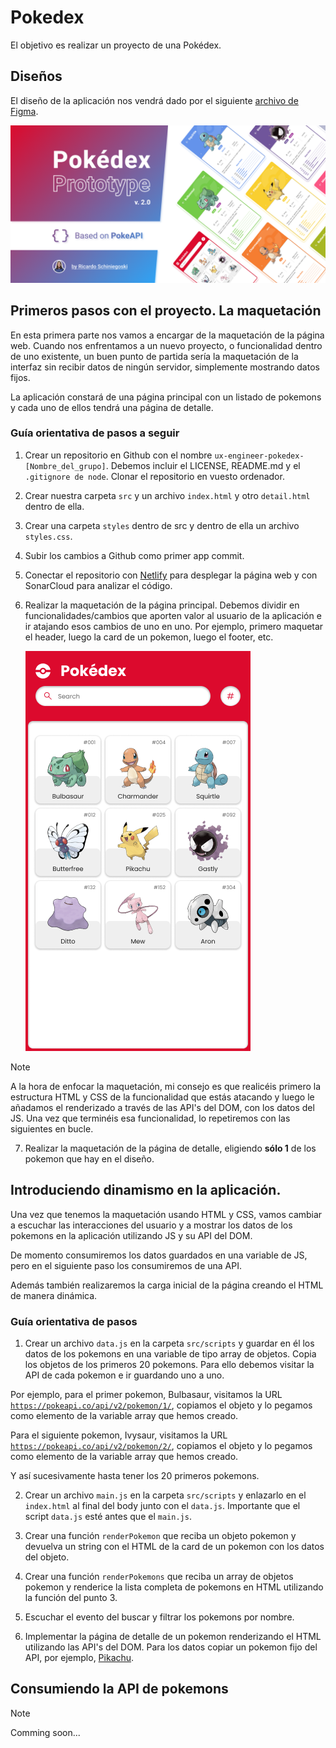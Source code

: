 # Pokedex

El objetivo es realizar un proyecto de una Pokédex.

## Diseños

El diseño de la aplicación nos vendrá dado por el siguiente [archivo de Figma](https://www.figma.com/community/file/979132880663340794).

![Pokedex](./imgs/pokedex-thumbnail.png)

## Primeros pasos con el proyecto. La maquetación

En esta primera parte nos vamos a encargar de la maquetación de la página web. Cuando nos enfrentamos a un nuevo proyecto, o funcionalidad dentro de uno existente, un buen punto de partida sería la maquetación de la interfaz sin recibir datos de ningún servidor, simplemente mostrando datos fijos.

La aplicación constará de una página principal con un listado de pokemons y cada uno de ellos tendrá una página de detalle.

### Guía orientativa de pasos a seguir

1. Crear un repositorio en Github con el nombre `ux-engineer-pokedex-[Nombre_del_grupo]`. Debemos incluir el LICENSE, README.md y el `.gitignore de node`. Clonar el repositorio en vuesto ordenador.
2. Crear nuestra carpeta `src` y un archivo `index.html` y otro `detail.html` dentro de ella.
3. Crear una carpeta `styles` dentro de src y dentro de ella un archivo `styles.css`.
4. Subir los cambios a Github como primer app commit.
5. Conectar el repositorio con [Netlify](https://www.netlify.com/blog/2016/09/29/a-step-by-step-guide-deploying-on-netlify/) para desplegar la página web y con SonarCloud para analizar el código.
6. Realizar la maquetación de la página principal. Debemos dividir en funcionalidades/cambios que aporten valor al usuario de la aplicación e ir atajando esos cambios de uno en uno. Por ejemplo, primero maquetar el header, luego la card de un pokemon, luego el footer, etc.

   ![home](./imgs/pokedex-list-example.png)

> [!NOTE]
> A la hora de enfocar la maquetación, mi consejo es que realicéis primero la estructura HTML y CSS de la funcionalidad que estás atacando y luego le añadamos el renderizado a través de las API's del DOM, con los datos del JS. Una vez que terminéis esa funcionalidad, lo repetiremos con las siguientes en bucle.

7. Realizar la maquetación de la página de detalle, eligiendo **sólo 1** de los pokemon que hay en el diseño.

## Introduciendo dinamismo en la aplicación.

Una vez que tenemos la maquetación usando HTML y CSS, vamos cambiar a escuchar las interacciones del usuario y a mostrar los datos de los pokemons en la aplicación utilizando JS y su API del DOM.

De momento consumiremos los datos guardados en una variable de JS, pero en el siguiente paso los consumiremos de una API.

Además también realizaremos la carga inicial de la página creando el HTML de manera dinámica.

### Guía orientativa de pasos

1. Crear un archivo `data.js` en la carpeta `src/scripts` y guardar en él los datos de los pokemons en una variable de tipo array de objetos. Copia los objetos de los primeros 20 pokemons. Para ello debemos visitar la API de cada pokemon e ir guardando uno a uno.

Por ejemplo, para el primer pokemon, Bulbasaur, visitamos la URL [`https://pokeapi.co/api/v2/pokemon/1/`](https://pokeapi.co/api/v2/pokemon/1/), copiamos el objeto y lo pegamos como elemento de la variable array que hemos creado.

Para el siguiente pokemon, Ivysaur, visitamos la URL [`https://pokeapi.co/api/v2/pokemon/2/`](https://pokeapi.co/api/v2/pokemon/2/), copiamos el objeto y lo pegamos como elemento de la variable array que hemos creado.

Y así sucesivamente hasta tener los 20 primeros pokemons.

2. Crear un archivo `main.js` en la carpeta `src/scripts` y enlazarlo en el `index.html` al final del body junto con el `data.js`. Importante que el script `data.js` esté antes que el `main.js`.

3. Crear una función `renderPokemon` que reciba un objeto pokemon y devuelva un string con el HTML de la card de un pokemon con los datos del objeto.

4. Crear una función `renderPokemons` que reciba un array de objetos pokemon y renderice la lista completa de pokemons en HTML utilizando la función del punto 3.

5. Escuchar el evento del buscar y filtrar los pokemons por nombre.

6. Implementar la página de detalle de un pokemon renderizando el HTML utilizando las API's del DOM. Para los datos copiar un pokemon fijo del API, por ejemplo, [Pikachu](https://pokeapi.co/api/v2/pokemon/25/).

## Consumiendo la API de pokemons

> [!NOTE]
> Comming soon...
